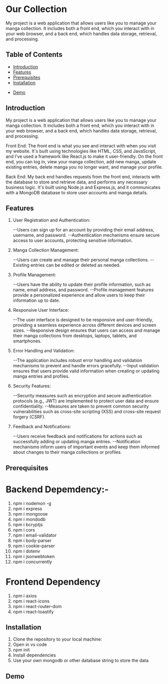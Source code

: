 # Our Collection

My project is a web application that allows users like you to manage your manga collection. It includes both a front end, which you interact with in your web browser, and a back end, which handles data storage, retrieval, and processing.

## Table of Contents

- [Introduction](#introduction)
- [Features](#features)
- [Prerequisites](#prerequisites)
- [Installation](#installation)
<!-- - [Screenshots](#screenshots) -->
- [Demo](#demo)

## Introduction

My project is a web application that allows users like you to manage your manga collection. It includes both a front end, which you interact with in your web browser, and a back end, which handles data storage, retrieval, and processing.

Front End:
The front end is what you see and interact with when you visit my website. It's built using technologies like HTML, CSS, and JavaScript, and I've used a framework like React.js to make it user-friendly. On the front end, you can log in, view your manga collection, add new manga, update existing entries, delete manga you no longer want, and manage your profile.

Back End:
My back end handles requests from the front end, interacts with the database to store and retrieve data, and performs any necessary business logic. It's built using Node.js and Express.js, and it communicates with a MongoDB database to store user accounts and manga details.

## Features

1. User Registration and Authentication:

   --Users can sign up for an account by providing their email address, username, and password.
   --Authentication mechanisms ensure secure access to user accounts, protecting sensitive information.

2. Manga Collection Management:

   --Users can create and manage their personal manga collections.
   --Existing entries can be edited or deleted as needed.

3. Profile Management:

   --Users have the ability to update their profile information, such as name, email address, and password.
   --Profile management features provide a personalized experience and allow users to keep their information up to date.

4. Responsive User Interface:

   --The user interface is designed to be responsive and user-friendly, providing a seamless experience across different devices and screen sizes.
   --Responsive design ensures that users can access and manage their manga collections from desktops, laptops, tablets, and smartphones.

5. Error Handling and Validation:

   --The application includes robust error handling and validation mechanisms to prevent and handle errors gracefully.
   --Input validation ensures that users provide valid information when creating or updating manga entries and profiles.

6. Security Features:

   --Security measures such as encryption and secure authentication protocols (e.g., JWT) are implemented to protect user data and ensure confidentiality.
   --Measures are taken to prevent common security vulnerabilities such as cross-site scripting (XSS) and cross-site request forgery (CSRF).

7. Feedback and Notifications:

   --Users receive feedback and notifications for actions such as successfully adding or updating manga entries.
   --Notification mechanisms inform users of important events and keep them informed about changes to their manga collections or profiles.

## Prerequisites

# Backend Depemdency:-

1. npm i nodemon -g
2. npm i express
3. npm i mongoose
4. npm i mondodb
5. npm i bcryptjs
6. npm i cors
7. npm i email-validator
8. npm i body-parser
9. npm i cookie-parser
10. npm i dotenv
11. npm i jsonwebtoken
12. npm i concurrently

# Frontend Dependency

1. npm i axios
2. npm i react-icons
3. npm i react-router-dom
4. npm i react-toastify

## Installation

1. Clone the repository to your local machine:
2. Open in vs code
3. npm init
4. Install dependencies
5. Use your own mongodb or other database string to store the data

## Demo
